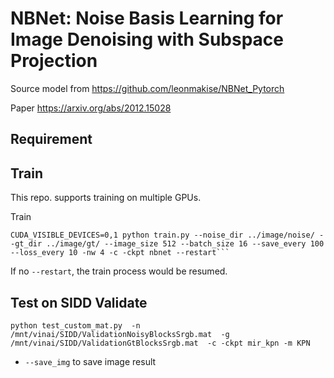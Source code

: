 # NBNet: Noise Basis Learning for Image Denoising with Subspace Projection

Source model from https://github.com/leonmakise/NBNet_Pytorch

Paper https://arxiv.org/abs/2012.15028

## Requirement 

## Train
This repo. supports training on multiple GPUs.  

Train

```
CUDA_VISIBLE_DEVICES=0,1 python train.py --noise_dir ../image/noise/ --gt_dir ../image/gt/ --image_size 512 --batch_size 16 --save_every 100 --loss_every 10 -nw 4 -c -ckpt nbnet --restart```
```
If no `--restart`, the train process would be resumed.

## Test on SIDD Validate 

```
python test_custom_mat.py  -n /mnt/vinai/SIDD/ValidationNoisyBlocksSrgb.mat  -g /mnt/vinai/SIDD/ValidationGtBlocksSrgb.mat  -c -ckpt mir_kpn -m KPN
```

- ```--save_img``` to save image result